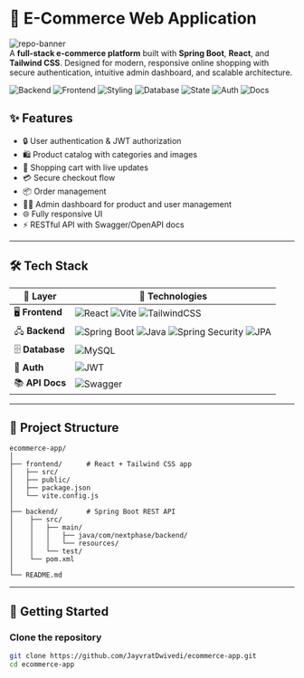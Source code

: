 # 🛒 E-Commerce Web Application

![repo-banner](https://img.shields.io/badge/E--Commerce-App-green?style=for-the-badge&logo=spring&logoColor=white)  
A **full-stack e-commerce platform** built with **Spring Boot**, **React**, and **Tailwind CSS**. Designed for modern, responsive online shopping with secure authentication, intuitive admin dashboard, and scalable architecture.

![Backend](https://img.shields.io/badge/Backend-Spring%20Boot-6DB33F?style=flat-square&logo=springboot&logoColor=white)
![Frontend](https://img.shields.io/badge/Frontend-React-61DAFB?style=flat-square&logo=react&logoColor=white)
![Styling](https://img.shields.io/badge/Styling-Tailwind_CSS-38B2AC?style=flat-square&logo=tailwindcss&logoColor=white)
![Database](https://img.shields.io/badge/Database-MySQL-4479A1?style=flat-square&logo=mysql&logoColor=white)
![State](https://img.shields.io/badge/State-Redux-764ABC?style=flat-square&logo=redux&logoColor=white)
![Auth](https://img.shields.io/badge/Auth-JWT-000000?style=flat-square&logo=jsonwebtokens&logoColor=white)
![Docs](https://img.shields.io/badge/API-Swagger-85EA2D?style=flat-square&logo=swagger&logoColor=black)

## ✨ Features

- 🔒 User authentication & JWT authorization
- 🛍️ Product catalog with categories and images
- 🛒 Shopping cart with live updates
- 💳 Secure checkout flow
- 📦 Order management
- 🧑‍💼 Admin dashboard for product and user management
- 🌐 Fully responsive UI
- ⚡ RESTful API with Swagger/OpenAPI docs

---

## 🛠️ Tech Stack

| 🧩 Layer        | 🚀 Technologies                                                                                                                                                                                                                                                                                                                                                                                             |
| --------------- | ----------------------------------------------------------------------------------------------------------------------------------------------------------------------------------------------------------------------------------------------------------------------------------------------------------------------------------------------------------------------------------------------------------- |
| 🖥️ **Frontend** | ![React](https://img.shields.io/badge/-React-61DAFB?logo=react&logoColor=white&style=flat-square) ![Vite](https://img.shields.io/badge/-Vite-646CFF?logo=vite&logoColor=white&style=flat-square) ![TailwindCSS](https://img.shields.io/badge/-Tailwind_CSS-38B2AC?logo=tailwindcss&logoColor=white&style=flat-square)                                                                                       |
| 🖧 **Backend**   | ![Spring Boot](https://img.shields.io/badge/-Spring_Boot-6DB33F?logo=springboot&logoColor=white&style=flat-square) ![Java](https://img.shields.io/badge/-Java-007396?logo=java&logoColor=white&style=flat-square) ![Spring Security](https://img.shields.io/badge/-Spring_Security-6DB33F?logo=spring&logoColor=white&style=flat-square) ![JPA](https://img.shields.io/badge/-JPA-orange?style=flat-square) |
| 🗄️ **Database** | ![MySQL](https://img.shields.io/badge/-MySQL-4479A1?logo=mysql&logoColor=white&style=flat-square)                                                                                                                                                                                                                                                                                                           |
| 🔐 **Auth**     | ![JWT](https://img.shields.io/badge/-JWT-000000?logo=jsonwebtokens&logoColor=white&style=flat-square)                                                                                                                                                                                                                                                                                                       |
| 📚 **API Docs** | ![Swagger](https://img.shields.io/badge/-Swagger-85EA2D?logo=swagger&logoColor=black&style=flat-square)                                                                                                                                                                                                                                                                                                     |

---

## 📂 Project Structure

```plaintext
ecommerce-app/
│
├── frontend/      # React + Tailwind CSS app
│   ├── src/
│   ├── public/
│   ├── package.json
│   └── vite.config.js
│
├── backend/       # Spring Boot REST API
│    ├── src/
│    │   ├── main/
│    │   │   ├── java/com/nextphase/backend/
│    │   │   └── resources/
│    │   └── test/
│    └── pom.xml
│
└── README.md
```

---

## 🚀 Getting Started

### Clone the repository

```bash
git clone https://github.com/JayvratDwivedi/ecommerce-app.git
cd ecommerce-app


```
